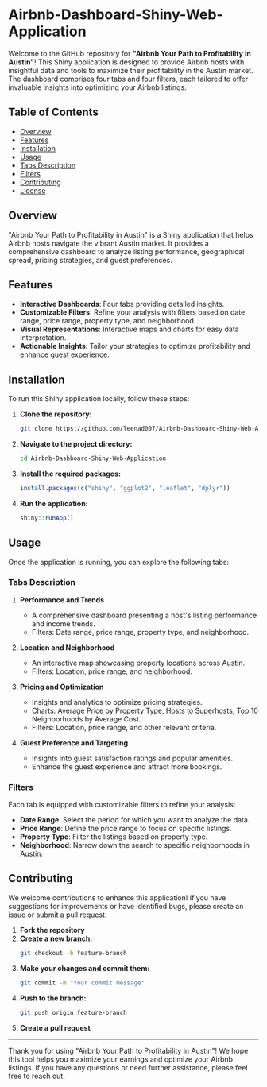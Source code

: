 # Airbnb-Dashboard-Shiny-Web-Application

Welcome to the GitHub repository for **"Airbnb Your Path to Profitability in Austin"**! This Shiny application is designed to provide Airbnb hosts with insightful data and tools to maximize their profitability in the Austin market. The dashboard comprises four tabs and four filters, each tailored to offer invaluable insights into optimizing your Airbnb listings.

## Table of Contents
- [Overview](#overview)
- [Features](#features)
- [Installation](#installation)
- [Usage](#usage)
- [Tabs Description](#tabs-description)
- [Filters](#filters)
- [Contributing](#contributing)
- [License](#license)

## Overview

"Airbnb Your Path to Profitability in Austin" is a Shiny application that helps Airbnb hosts navigate the vibrant Austin market. It provides a comprehensive dashboard to analyze listing performance, geographical spread, pricing strategies, and guest preferences.

## Features

- **Interactive Dashboards**: Four tabs providing detailed insights.
- **Customizable Filters**: Refine your analysis with filters based on date range, price range, property type, and neighborhood.
- **Visual Representations**: Interactive maps and charts for easy data interpretation.
- **Actionable Insights**: Tailor your strategies to optimize profitability and enhance guest experience.

## Installation

To run this Shiny application locally, follow these steps:

1. **Clone the repository:**
   ```bash
   git clone https://github.com/leenad007/Airbnb-Dashboard-Shiny-Web-Application.git
   ```
2. **Navigate to the project directory:**
   ```bash
   cd Airbnb-Dashboard-Shiny-Web-Application
   ```
3. **Install the required packages:**
   ```R
   install.packages(c("shiny", "ggplot2", "leaflet", "dplyr"))
   ```
4. **Run the application:**
   ```R
   shiny::runApp()
   ```

## Usage

Once the application is running, you can explore the following tabs:

### Tabs Description

1. **Performance and Trends**
   - A comprehensive dashboard presenting a host's listing performance and income trends.
   - Filters: Date range, price range, property type, and neighborhood.

2. **Location and Neighborhood**
   - An interactive map showcasing property locations across Austin.
   - Filters: Location, price range, and neighborhood.

3. **Pricing and Optimization**
   - Insights and analytics to optimize pricing strategies.
   - Charts: Average Price by Property Type, Hosts to Superhosts, Top 10 Neighborhoods by Average Cost.
   - Filters: Location, price range, and other relevant criteria.

4. **Guest Preference and Targeting**
   - Insights into guest satisfaction ratings and popular amenities.
   - Enhance the guest experience and attract more bookings.

### Filters

Each tab is equipped with customizable filters to refine your analysis:

- **Date Range**: Select the period for which you want to analyze the data.
- **Price Range**: Define the price range to focus on specific listings.
- **Property Type**: Filter the listings based on property type.
- **Neighborhood**: Narrow down the search to specific neighborhoods in Austin.

## Contributing

We welcome contributions to enhance this application! If you have suggestions for improvements or have identified bugs, please create an issue or submit a pull request.

1. **Fork the repository**
2. **Create a new branch:**
   ```bash
   git checkout -b feature-branch
   ```
3. **Make your changes and commit them:**
   ```bash
   git commit -m "Your commit message"
   ```
4. **Push to the branch:**
   ```bash
   git push origin feature-branch
   ```
5. **Create a pull request**



---

Thank you for using "Airbnb Your Path to Profitability in Austin"! We hope this tool helps you maximize your earnings and optimize your Airbnb listings. If you have any questions or need further assistance, please feel free to reach out.

